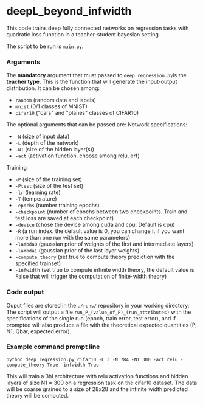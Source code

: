 # deepL_beyond_infwidth

This code trains deep fully connected networks on regression tasks with quadratic loss function in a teacher-student bayesian setting.

The script to be run is ```main.py```.  

### Arguments

The **mandatory** argument that must passed to ```deep_regression.py```is the **teacher type**. This is the function that will generate the input-output distribution. It can be chosen among: 
  - ```random``` (random data and labels)
  - ```mnist``` (0/1 classes of MNIST)
  - ```cifar10``` ("cars" and "planes" classes of CIFAR10) 
  
The optional arguments that can be passed are: 
  Network specifications: 
  - ```-N``` (size of input data)
  - ```-L``` (depth of the network)
  - ```-N1``` (size of the hidden layer(s)) 
  - ```-act``` (activation function. choose among relu, erf)   

  Training
  - ```-P``` (size of the training set)
  - ```-Ptest``` (size of the test set) 
  - ```-lr``` (learning rate)
  - ```-T``` (temperature)
  - ```-epochs``` (number training epochs)
  - ```-checkpoint``` (number of epochs between two checkpoints. Train and test loss are saved at each checkpoint)
  - ```-device``` (chose the device among cuda and cpu. Default is cpu)
  - ```-R``` (a run index. the default value is 0, you can change it if you want more than one run with the same parameters)
  - ```-lambda0``` (gaussian prior of weights of the first and intermediate layers)
  - ```-lambda1``` (gaussian prior of the last layer weights)
  - ```-compute_theory``` (set true to compute theory prediction with the specified trainset)
  - ```-infwidth``` (set true to compute infinite width theory, the default value is False that will trigger the computation of finite-width theory)


### Code output

Ouput files are stored in the ```./runs/``` repository in your working directory. 
The script will output a file ```run_P_(value_of_P)_(run_attributes)``` with the specifications of the single run (epoch, train error, test error), and if prompted will also produce a file with the theoretical expected quantities (P, N1, Qbar, expected error).
 
### Example command prompt line
```
python deep_regression.py cifar10 -L 3 -N 784 -N1 300 -act relu -compute_theory True -infwidth True
```
This will train a 3hl architecture with relu activation functions and hidden layers of size N1 = 300 on a regression task on the cifar10 dataset. The data will be coarse grained to a size of 28x28 and the infinite width predicted theory will be computed.
